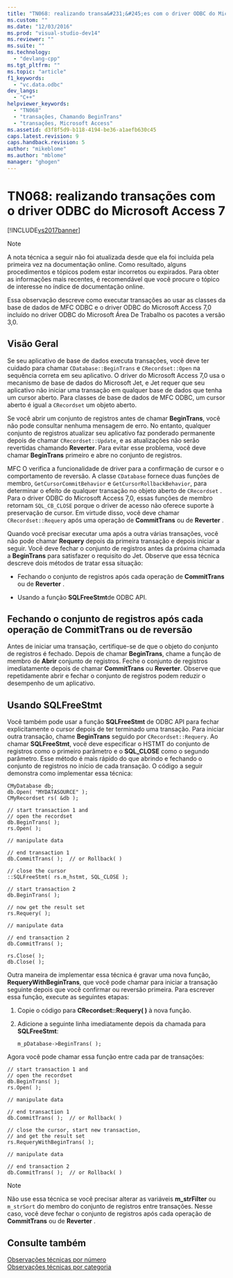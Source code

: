 ```yaml
---
title: "TN068: realizando transa&#231;&#245;es com o driver ODBC do Microsoft Access 7 | Microsoft Docs"
ms.custom: ""
ms.date: "12/03/2016"
ms.prod: "visual-studio-dev14"
ms.reviewer: ""
ms.suite: ""
ms.technology: 
  - "devlang-cpp"
ms.tgt_pltfrm: ""
ms.topic: "article"
f1_keywords: 
  - "vc.data.odbc"
dev_langs: 
  - "C++"
helpviewer_keywords: 
  - "TN068"
  - "transações, Chamando BeginTrans"
  - "transações, Microsoft Access"
ms.assetid: d3f8f5d9-b118-4194-be36-a1aefb630c45
caps.latest.revision: 9
caps.handback.revision: 5
author: "mikeblome"
ms.author: "mblome"
manager: "ghogen"
---
```

# TN068: realizando transa&#231;&#245;es com o driver ODBC do Microsoft Access 7
[!INCLUDE[vs2017banner](../assembler/inline/includes/vs2017banner.md)]

> [!NOTE]
>  A nota técnica a seguir não foi atualizada desde que ela foi incluída pela primeira vez na documentação online.  Como resultado, alguns procedimentos e tópicos podem estar incorretos ou expirados.  Para obter as informações mais recentes, é recomendável que você procure o tópico de interesse no índice de documentação online.  
  
 Essa observação descreve como executar transações ao usar as classes da base de dados de MFC ODBC e o driver ODBC do Microsoft Access 7,0 incluído no driver ODBC do Microsoft Área De Trabalho os pacotes a versão 3,0.  
  
## Visão Geral  
 Se seu aplicativo de base de dados executa transações, você deve ter cuidado para chamar `CDatabase::BeginTrans` e `CRecordset::Open` na sequência correta em seu aplicativo.  O driver do Microsoft Access 7,0 usa o mecanismo de base de dados do Microsoft Jet, e Jet requer que seu aplicativo não iniciar uma transação em qualquer base de dados que tenha um cursor aberto.  Para classes de base de dados de MFC ODBC, um cursor aberto é igual a `CRecordset` um objeto aberto.  
  
 Se você abrir um conjunto de registros antes de chamar **BeginTrans**, você não pode consultar nenhuma mensagem de erro.  No entanto, qualquer conjunto de registros atualizar seu aplicativo faz ponderado permanente depois de chamar `CRecordset::Update`, e as atualizações não serão revertidas chamando **Reverter**.  Para evitar esse problema, você deve chamar **BeginTrans** primeiro e abre no conjunto de registros.  
  
 MFC O verifica a funcionalidade de driver para a confirmação de cursor e o comportamento de reversão.  A classe `CDatabase` fornece duas funções de membro, `GetCursorCommitBehavior` e `GetCursorRollbackBehavior`, para determinar o efeito de qualquer transação no objeto aberto de `CRecordset` .  Para o driver ODBC do Microsoft Access 7,0, essas funções de membro retornam `SQL_CB_CLOSE` porque o driver de acesso não oferece suporte à preservação de cursor.  Em virtude disso, você deve chamar `CRecordset::Requery` após uma operação de **CommitTrans** ou de **Reverter** .  
  
 Quando você precisar executar uma após a outra várias transações, você não pode chamar **Requery** depois da primeira transação e depois iniciar a seguir.  Você deve fechar o conjunto de registros antes da próxima chamada a **BeginTrans** para satisfazer o requisito do Jet.  Observe que essa técnica descreve dois métodos de tratar essa situação:  
  
-   Fechando o conjunto de registros após cada operação de **CommitTrans** ou de **Reverter** .  
  
-   Usando a função **SQLFreeStmt**de ODBC API.  
  
## Fechando o conjunto de registros após cada operação de CommitTrans ou de reversão  
 Antes de iniciar uma transação, certifique\-se de que o objeto do conjunto de registros é fechado.  Depois de chamar **BeginTrans**, chame a função de membro de **Abrir** conjunto de registros.  Feche o conjunto de registros imediatamente depois de chamar **CommitTrans** ou **Reverter**.  Observe que repetidamente abrir e fechar o conjunto de registros podem reduzir o desempenho de um aplicativo.  
  
## Usando SQLFreeStmt  
 Você também pode usar a função **SQLFreeStmt** de ODBC API para fechar explicitamente o cursor depois de ter terminado uma transação.  Para iniciar outra transação, chame **BeginTrans** seguido por `CRecordset::Requery`.  Ao chamar **SQLFreeStmt**, você deve especificar o HSTMT do conjunto de registros como o primeiro parâmetro e o **SQL\_CLOSE** como o segundo parâmetro.  Esse método é mais rápido do que abrindo e fechando o conjunto de registros no início de cada transação.  O código a seguir demonstra como implementar essa técnica:  
  
```  
CMyDatabase db;  
db.Open( "MYDATASOURCE" );  
CMyRecordset rs( &db );  
  
// start transaction 1 and   
// open the recordset  
db.BeginTrans( );  
rs.Open( );  
  
// manipulate data  
  
// end transaction 1  
db.CommitTrans( );  // or Rollback( )  
  
// close the cursor  
::SQLFreeStmt( rs.m_hstmt, SQL_CLOSE );  
  
// start transaction 2  
db.BeginTrans( );  
  
// now get the result set  
rs.Requery( );  
  
// manipulate data  
  
// end transaction 2  
db.CommitTrans( );  
  
rs.Close( );  
db.Close( );  
```  
  
 Outra maneira de implementar essa técnica é gravar uma nova função, **RequeryWithBeginTrans**, que você pode chamar para iniciar a transação seguinte depois que você confirmar ou reversão primeira.  Para escrever essa função, execute as seguintes etapas:  
  
1.  Copie o código para **CRecordset::Requery\( \)** à nova função.  
  
2.  Adicione a seguinte linha imediatamente depois da chamada para **SQLFreeStmt**:  
  
     `m_pDatabase->BeginTrans( );`  
  
 Agora você pode chamar essa função entre cada par de transações:  
  
```  
// start transaction 1 and   
// open the recordset  
db.BeginTrans( );  
rs.Open( );  
  
// manipulate data  
  
// end transaction 1  
db.CommitTrans( );  // or Rollback( )  
  
// close the cursor, start new transaction,  
// and get the result set  
rs.RequeryWithBeginTrans( );  
  
// manipulate data  
  
// end transaction 2  
db.CommitTrans( );  // or Rollback( )  
```  
  
> [!NOTE]
>  Não use essa técnica se você precisar alterar as variáveis **m\_strFilter** ou `m_strSort` do membro do conjunto de registros entre transações.  Nesse caso, você deve fechar o conjunto de registros após cada operação de **CommitTrans** ou de **Reverter** .  
  
## Consulte também  
 [Observações técnicas por número](../mfc/technical-notes-by-number.md)   
 [Observações técnicas por categoria](../mfc/technical-notes-by-category.md)